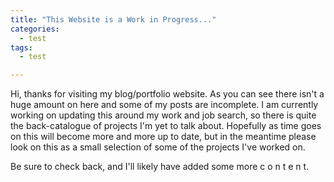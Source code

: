 ```yaml
---
title: "This Website is a Work in Progress..."
categories:
  - test
tags:
  - test

---
```

Hi, thanks for visiting my blog/portfolio website. As you can see there isn't a huge amount on here and some of my
posts are incomplete. I am currently working on updating this around my work and job search, so there is 
quite the back-catalogue of projects I'm yet to talk about. Hopefully as time goes on this will become more and more
up to date, but in the meantime please look on this as a small selection of some of the projects I've worked on. 

Be sure to check back, and I'll likely have added some more  c o n t e n t.